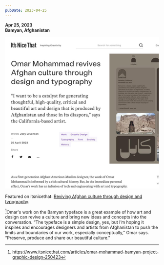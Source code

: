 ```yaml
---
pubDate: 2023-04-25
---
```


**Apr 25, 2023**\
**Bamyan, Afghanistan**

![Screenshot of itsnicethat article depicting article headline](../../images/timeline/230425.jpg)

Featured on itsnicethat: [Reviving Afghan culture through design and typography](https://www.itsnicethat.com/articles/omar-mohammad-bamyan-project-graphic-design-250423).

[^1]Omar's work on the Bamyan typeface is a great example of how art and design can revive a culture and bring new ideas and concepts into the conversation. “The typeface is a simple design, yes, but I’m hoping it inspires and encourages designers and artists from Afghanistan to push the limits and boundaries of our work, especially conceptually,” Omar says. “Preserve, produce and share our beautiful culture."

[^1]: https://www.itsnicethat.com/articles/omar-mohammad-bamyan-project-graphic-design-250423